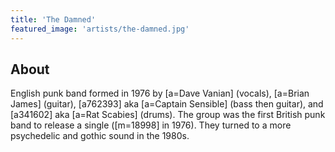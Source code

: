 ```yaml
---
title: 'The Damned'
featured_image: 'artists/the-damned.jpg'
---
```


## About

English punk band formed in 1976 by [a=Dave Vanian] (vocals), [a=Brian James] (guitar), [a762393] aka [a=Captain Sensible] (bass then guitar), and [a341602] aka [a=Rat Scabies] (drums).
The group was the first British punk band to release a single ([m=18998] in 1976). They turned to a more psychedelic and gothic sound in the 1980s.

